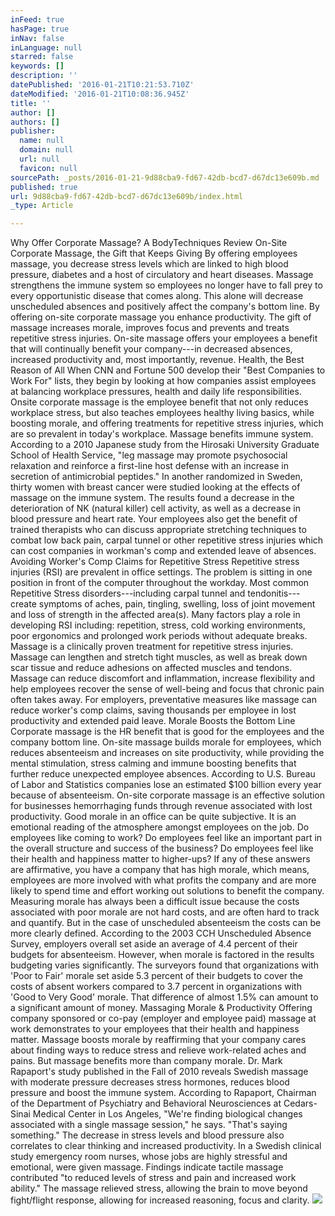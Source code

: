 ```yaml
---
inFeed: true
hasPage: true
inNav: false
inLanguage: null
starred: false
keywords: []
description: ''
datePublished: '2016-01-21T10:21:53.710Z'
dateModified: '2016-01-21T10:08:36.945Z'
title: ''
author: []
authors: []
publisher:
  name: null
  domain: null
  url: null
  favicon: null
sourcePath: _posts/2016-01-21-9d88cba9-fd67-42db-bcd7-d67dc13e609b.md
published: true
url: 9d88cba9-fd67-42db-bcd7-d67dc13e609b/index.html
_type: Article

---
```

Why Offer Corporate Massage?
A BodyTechniques Review
On-Site Corporate Massage, the Gift that Keeps Giving
By offering employees massage, you decrease stress levels which are linked to high blood
pressure, diabetes and a host of circulatory and heart diseases. Massage strengthens the
immune system so employees no longer have to fall prey to every opportunistic disease
that comes along. This alone will decrease unscheduled absences and positively affect the
company's bottom line.
By offering on-site corporate massage you enhance productivity. The gift of massage
increases morale, improves focus and prevents and treats repetitive stress injuries. On-site
massage offers your employees a benefit that will continually benefit your company---in
decreased absences, increased productivity and, most importantly, revenue.
Health, the Best Reason of All
When CNN and Fortune 500 develop their "Best Companies to Work For" lists, they begin
by looking at how companies assist employees at balancing workplace pressures, health
and daily life responsibilities. Onsite corporate massage is the employee benefit that not
only reduces workplace stress, but also teaches employees healthy living basics, while
boosting morale, and offering treatments for repetitive stress injuries, which are so
prevalent in today's workplace.
Massage benefits immune system. According to a 2010 Japanese study from the Hirosaki
University Graduate School of Health Service, "leg massage may promote psychosocial
relaxation and reinforce a first-line host defense with an increase in secretion of
antimicrobial peptides." In another randomized in Sweden, thirty women with breast
cancer were studied looking at the effects of massage on the immune system. The results
found a decrease in the deterioration of NK (natural killer) cell activity, as well as a
decrease in blood pressure and heart rate.
Your employees also get the benefit of trained therapists who can discuss appropriate
stretching techniques to combat low back pain, carpal tunnel or other repetitive stress
injuries which can cost companies in workman's comp and extended leave of absences.
Avoiding Worker's Comp Claims for Repetitive Stress
Repetitive stress injuries (RSI) are prevalent in office settings. The problem is sitting in one
position in front of the computer throughout the workday. Most common Repetitive Stress
disorders---including carpal tunnel and tendonitis---create symptoms of aches, pain, tingling,
swelling, loss of joint movement and loss of strength in the affected area(s). Many factors play a
role in developing RSI including: repetition, stress, cold working environments, poor ergonomics
and prolonged work periods without adequate breaks.
Massage is a clinically proven treatment for repetitive stress injuries. Massage can lengthen and
stretch tight muscles, as well as break down scar tissue and reduce adhesions on affected
muscles and tendons. Massage can reduce discomfort and inflammation, increase flexibility and
help employees recover the sense of well-being and focus that chronic pain often takes away.
For employers, preventative measures like massage can reduce worker's comp claims, saving
thousands per employee in lost productivity and extended paid leave.
Morale Boosts the Bottom Line
Corporate massage is the HR benefit that is good for the employees and the company
bottom line. On-site massage builds morale for employees, which reduces absenteeism
and increases on site productivity, while providing the mental stimulation, stress calming
and immune boosting benefits that further reduce unexpected employee absences.
According to U.S. Bureau of Labor and Statistics companies lose an estimated $100 billion
every year because of absenteeism. On-site corporate massage is an effective solution for
businesses hemorrhaging funds through revenue associated with lost productivity.
Good morale in an office can be quite subjective. It is an emotional reading of the
atmosphere amongst employees on the job. Do employees like coming to work? Do
employees feel like an important part in the overall structure and success of the business?
Do employees feel like their health and happiness matter to higher-ups?
If any of these answers are affirmative, you have a company that has high morale, which
means, employees are more involved with what profits the company and are more likely to
spend time and effort working out solutions to benefit the company.
Measuring morale has always been a difficult issue because the costs associated with poor
morale are not hard costs, and are often hard to track and quantify. But in the case of
unscheduled absenteeism the costs can be more clearly defined.
According to the 2003 CCH Unscheduled Absence Survey, employers overall set aside an
average of 4.4 percent of their budgets for absenteeism. However, when morale is factored
in the results budgeting varies significantly. The surveyors found that organizations with
'Poor to Fair' morale set aside 5.3 percent of their budgets to cover the costs of absent
workers compared to 3.7 percent in organizations with 'Good to Very Good' morale. That
difference of almost 1.5% can amount to a significant amount of money.
Massaging Morale & Productivity
Offering company sponsored or co-pay (employer and employee paid) massage at work
demonstrates to your employees that their health and happiness matter. Massage boosts
morale by reaffirming that your company cares about finding ways to reduce stress and
relieve work-related aches and pains.
But massage benefits more than company morale. Dr. Mark Rapaport's study published in
the Fall of 2010 reveals Swedish massage with moderate pressure decreases stress
hormones, reduces blood pressure and boost the immune system. According to Rapaport,
Chairman of the Department of Psychiatry and Behavioral Neurosciences at Cedars-Sinai
Medical Center in Los Angeles, "We're finding biological changes associated with a single
massage session," he says. "That's saying something."
The decrease in stress levels and blood pressure also correlates to clear thinking and
increased productivity. In a Swedish clinical study emergency room nurses, whose jobs are
highly stressful and emotional, were given massage. Findings indicate tactile massage
contributed "to reduced levels of stress and pain and increased work ability." The massage
relieved stress, allowing the brain to move beyond fight/flight response, allowing for
increased reasoning, focus and clarity.
![](https://the-grid-user-content.s3-us-west-2.amazonaws.com/97f276c1-f913-44cc-9fe5-553131717c9e.jpg)